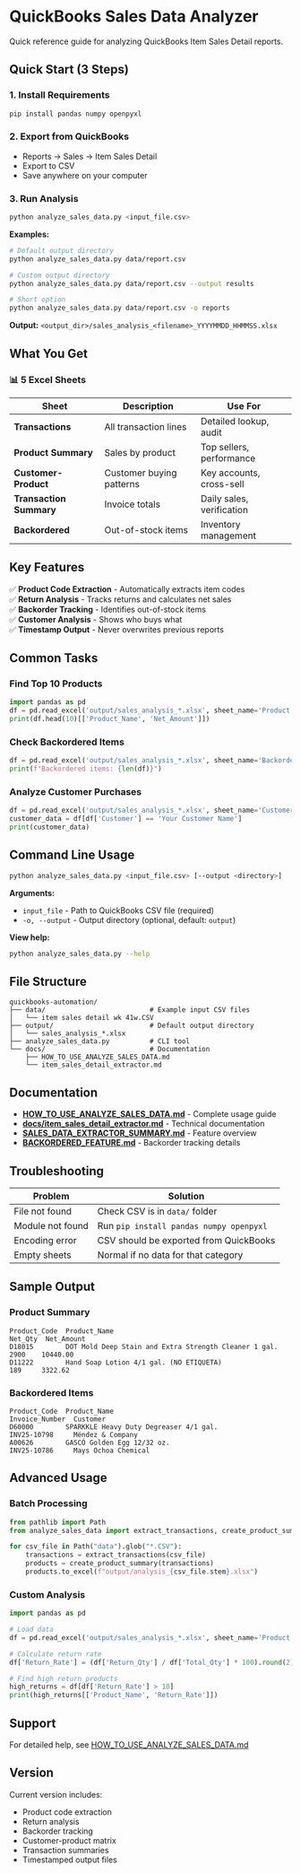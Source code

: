 # QuickBooks Sales Data Analyzer

Quick reference guide for analyzing QuickBooks Item Sales Detail reports.

## Quick Start (3 Steps)

### 1. Install Requirements
```bash
pip install pandas numpy openpyxl
```

### 2. Export from QuickBooks
- Reports → Sales → Item Sales Detail
- Export to CSV
- Save anywhere on your computer

### 3. Run Analysis
```bash
python analyze_sales_data.py <input_file.csv>
```

**Examples:**
```bash
# Default output directory
python analyze_sales_data.py data/report.csv

# Custom output directory
python analyze_sales_data.py data/report.csv --output results

# Short option
python analyze_sales_data.py data/report.csv -o reports
```

**Output:** `<output_dir>/sales_analysis_<filename>_YYYYMMDD_HHMMSS.xlsx`

## What You Get

### 📊 5 Excel Sheets

| Sheet | Description | Use For |
|-------|-------------|---------|
| **Transactions** | All transaction lines | Detailed lookup, audit |
| **Product Summary** | Sales by product | Top sellers, performance |
| **Customer-Product** | Customer buying patterns | Key accounts, cross-sell |
| **Transaction Summary** | Invoice totals | Daily sales, verification |
| **Backordered** | Out-of-stock items | Inventory management |

## Key Features

✅ **Product Code Extraction** - Automatically extracts item codes  
✅ **Return Analysis** - Tracks returns and calculates net sales  
✅ **Backorder Tracking** - Identifies out-of-stock items  
✅ **Customer Analysis** - Shows who buys what  
✅ **Timestamp Output** - Never overwrites previous reports  

## Common Tasks

### Find Top 10 Products
```python
import pandas as pd
df = pd.read_excel('output/sales_analysis_*.xlsx', sheet_name='Product Summary')
print(df.head(10)[['Product_Name', 'Net_Amount']])
```

### Check Backordered Items
```python
df = pd.read_excel('output/sales_analysis_*.xlsx', sheet_name='Backordered')
print(f"Backordered items: {len(df)}")
```

### Analyze Customer Purchases
```python
df = pd.read_excel('output/sales_analysis_*.xlsx', sheet_name='Customer-Product')
customer_data = df[df['Customer'] == 'Your Customer Name']
print(customer_data)
```

## Command Line Usage

```bash
python analyze_sales_data.py <input_file.csv> [--output <directory>]
```

**Arguments:**
- `input_file` - Path to QuickBooks CSV file (required)
- `-o, --output` - Output directory (optional, default: `output`)

**View help:**
```bash
python analyze_sales_data.py --help
```

## File Structure

```
quickbooks-automation/
├── data/                          # Example input CSV files
│   └── item sales detail wk 41w.CSV
├── output/                        # Default output directory
│   └── sales_analysis_*.xlsx
├── analyze_sales_data.py          # CLI tool
└── docs/                          # Documentation
    ├── HOW_TO_USE_ANALYZE_SALES_DATA.md
    └── item_sales_detail_extractor.md
```

## Documentation

- **[HOW_TO_USE_ANALYZE_SALES_DATA.md](HOW_TO_USE_ANALYZE_SALES_DATA.md)** - Complete usage guide
- **[docs/item_sales_detail_extractor.md](docs/item_sales_detail_extractor.md)** - Technical documentation
- **[SALES_DATA_EXTRACTOR_SUMMARY.md](SALES_DATA_EXTRACTOR_SUMMARY.md)** - Feature overview
- **[BACKORDERED_FEATURE.md](BACKORDERED_FEATURE.md)** - Backorder tracking details

## Troubleshooting

| Problem | Solution |
|---------|----------|
| File not found | Check CSV is in `data/` folder |
| Module not found | Run `pip install pandas numpy openpyxl` |
| Encoding error | CSV should be exported from QuickBooks |
| Empty sheets | Normal if no data for that category |

## Sample Output

### Product Summary
```
Product_Code  Product_Name                                          Net_Qty  Net_Amount
D18015        DOT Mold Deep Stain and Extra Strength Cleaner 1 gal.   2900    10440.00
D11222        Hand Soap Lotion 4/1 gal. (NO ETIQUETA)                  189     3322.62
```

### Backordered Items
```
Product_Code  Product_Name                                          Invoice_Number  Customer
D60000        SPARKKLE Heavy Duty Degreaser 4/1 gal.               INV25-10798     Méndez & Company
A00626        GASCÓ Golden Egg 12/32 oz.                           INV25-10786     Mays Ochoa Chemical
```

## Advanced Usage

### Batch Processing
```python
from pathlib import Path
from analyze_sales_data import extract_transactions, create_product_summary

for csv_file in Path("data").glob("*.CSV"):
    transactions = extract_transactions(csv_file)
    products = create_product_summary(transactions)
    products.to_excel(f"output/analysis_{csv_file.stem}.xlsx")
```

### Custom Analysis
```python
import pandas as pd

# Load data
df = pd.read_excel('output/sales_analysis_*.xlsx', sheet_name='Product Summary')

# Calculate return rate
df['Return_Rate'] = (df['Return_Qty'] / df['Total_Qty'] * 100).round(2)

# Find high return products
high_returns = df[df['Return_Rate'] > 10]
print(high_returns[['Product_Name', 'Return_Rate']])
```

## Support

For detailed help, see [HOW_TO_USE_ANALYZE_SALES_DATA.md](HOW_TO_USE_ANALYZE_SALES_DATA.md)

## Version

Current version includes:
- Product code extraction
- Return analysis
- Backorder tracking
- Customer-product matrix
- Transaction summaries
- Timestamped output files
